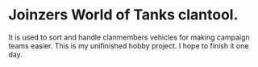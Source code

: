 # Joinzers World of Tanks clantool.

It is used to sort and handle clanmembers vehicles for making campaign teams easier.
This is my unifinished hobby project. I hope to finish it one day.
